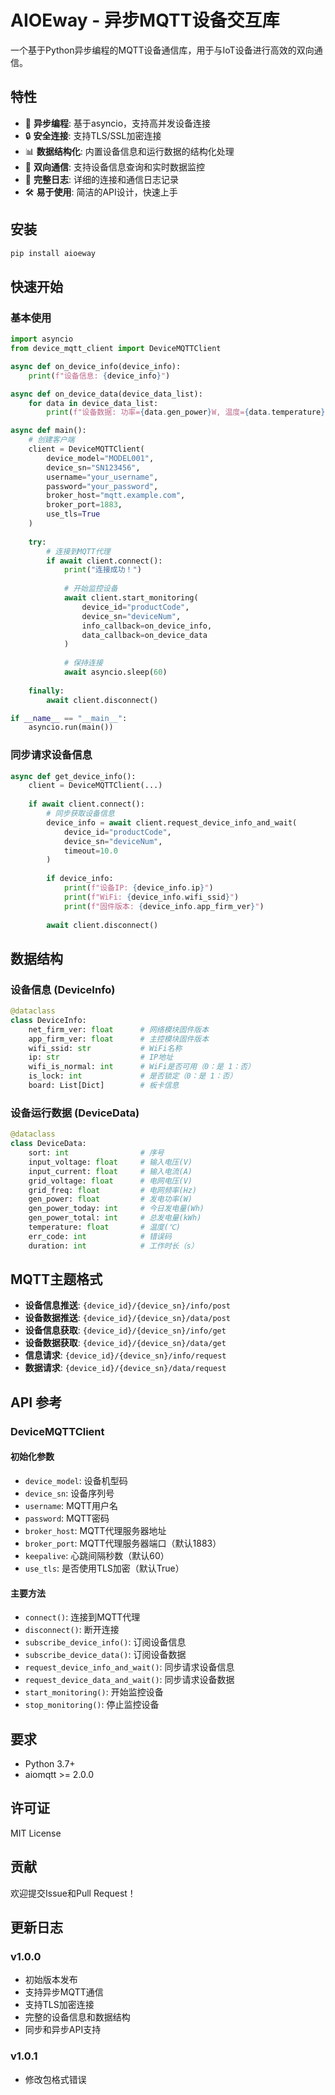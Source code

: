 # AIOEway - 异步MQTT设备交互库

一个基于Python异步编程的MQTT设备通信库，用于与IoT设备进行高效的双向通信。

## 特性

- 🚀 **异步编程**: 基于asyncio，支持高并发设备连接
- 🔒 **安全连接**: 支持TLS/SSL加密连接
- 📊 **数据结构化**: 内置设备信息和运行数据的结构化处理
- 🔄 **双向通信**: 支持设备信息查询和实时数据监控
- 📝 **完整日志**: 详细的连接和通信日志记录
- 🛠️ **易于使用**: 简洁的API设计，快速上手

## 安装

```bash
pip install aioeway
```

## 快速开始

### 基本使用

```python
import asyncio
from device_mqtt_client import DeviceMQTTClient

async def on_device_info(device_info):
    print(f"设备信息: {device_info}")

async def on_device_data(device_data_list):
    for data in device_data_list:
        print(f"设备数据: 功率={data.gen_power}W, 温度={data.temperature}°C")

async def main():
    # 创建客户端
    client = DeviceMQTTClient(
        device_model="MODEL001",
        device_sn="SN123456",
        username="your_username",
        password="your_password",
        broker_host="mqtt.example.com",
        broker_port=1883,
        use_tls=True
    )
    
    try:
        # 连接到MQTT代理
        if await client.connect():
            print("连接成功！")
            
            # 开始监控设备
            await client.start_monitoring(
                device_id="productCode",
                device_sn="deviceNum",
                info_callback=on_device_info,
                data_callback=on_device_data
            )
            
            # 保持连接
            await asyncio.sleep(60)
            
    finally:
        await client.disconnect()

if __name__ == "__main__":
    asyncio.run(main())
```

### 同步请求设备信息

```python
async def get_device_info():
    client = DeviceMQTTClient(...)
    
    if await client.connect():
        # 同步获取设备信息
        device_info = await client.request_device_info_and_wait(
            device_id="productCode",
            device_sn="deviceNum",
            timeout=10.0
        )
        
        if device_info:
            print(f"设备IP: {device_info.ip}")
            print(f"WiFi: {device_info.wifi_ssid}")
            print(f"固件版本: {device_info.app_firm_ver}")
        
        await client.disconnect()
```

## 数据结构

### 设备信息 (DeviceInfo)

```python
@dataclass
class DeviceInfo:
    net_firm_ver: float      # 网络模块固件版本
    app_firm_ver: float      # 主控模块固件版本
    wifi_ssid: str           # WiFi名称
    ip: str                  # IP地址
    wifi_is_normal: int      # WiFi是否可用（0：是 1：否）
    is_lock: int             # 是否锁定（0：是 1：否）
    board: List[Dict]        # 板卡信息
```

### 设备运行数据 (DeviceData)

```python
@dataclass
class DeviceData:
    sort: int                # 序号
    input_voltage: float     # 输入电压(V)
    input_current: float     # 输入电流(A)
    grid_voltage: float      # 电网电压(V)
    grid_freq: float         # 电网频率(Hz)
    gen_power: float         # 发电功率(W)
    gen_power_today: int     # 今日发电量(Wh)
    gen_power_total: int     # 总发电量(kWh)
    temperature: float       # 温度(℃)
    err_code: int            # 错误码
    duration: int            # 工作时长（s）
```

## MQTT主题格式

- **设备信息推送**: `{device_id}/{device_sn}/info/post`
- **设备数据推送**: `{device_id}/{device_sn}/data/post`
- **设备信息获取**: `{device_id}/{device_sn}/info/get`
- **设备数据获取**: `{device_id}/{device_sn}/data/get`
- **信息请求**: `{device_id}/{device_sn}/info/request`
- **数据请求**: `{device_id}/{device_sn}/data/request`

## API 参考

### DeviceMQTTClient

#### 初始化参数

- `device_model`: 设备机型码
- `device_sn`: 设备序列号
- `username`: MQTT用户名
- `password`: MQTT密码
- `broker_host`: MQTT代理服务器地址
- `broker_port`: MQTT代理服务器端口（默认1883）
- `keepalive`: 心跳间隔秒数（默认60）
- `use_tls`: 是否使用TLS加密（默认True）

#### 主要方法

- `connect()`: 连接到MQTT代理
- `disconnect()`: 断开连接
- `subscribe_device_info()`: 订阅设备信息
- `subscribe_device_data()`: 订阅设备数据
- `request_device_info_and_wait()`: 同步请求设备信息
- `request_device_data_and_wait()`: 同步请求设备数据
- `start_monitoring()`: 开始监控设备
- `stop_monitoring()`: 停止监控设备

## 要求

- Python 3.7+
- aiomqtt >= 2.0.0

## 许可证

MIT License

## 贡献

欢迎提交Issue和Pull Request！

## 更新日志

### v1.0.0
- 初始版本发布
- 支持异步MQTT通信
- 支持TLS加密连接
- 完整的设备信息和数据结构
- 同步和异步API支持

### v1.0.1
- 修改包格式错误
